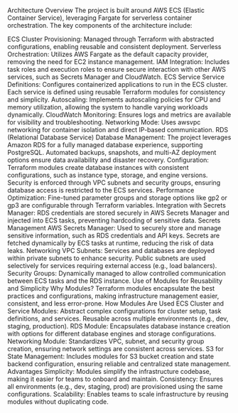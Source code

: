 Architecture Overview
The project is built around AWS ECS (Elastic Container Service), leveraging Fargate for serverless container orchestration. The key components of the architecture include:

ECS Cluster
Provisioning: Managed through Terraform with abstracted configurations, enabling reusable and consistent deployment.
Serverless Orchestration: Utilizes AWS Fargate as the default capacity provider, removing the need for EC2 instance management.
IAM Integration: Includes task roles and execution roles to ensure secure interaction with other AWS services, such as Secrets Manager and CloudWatch.
ECS Service
Service Definitions: Configures containerized applications to run in the ECS cluster. Each service is defined using reusable Terraform modules for consistency and simplicity.
Autoscaling: Implements autoscaling policies for CPU and memory utilization, allowing the system to handle varying workloads dynamically.
CloudWatch Monitoring: Ensures logs and metrics are available for visibility and troubleshooting.
Networking Mode: Uses awsvpc networking for container isolation and direct IP-based communication.
RDS (Relational Database Service)
Database Management:
The project leverages Amazon RDS for a fully managed database experience, supporting PostgreSQL.
Automated backups, snapshots, and multi-AZ deployment options ensure data availability and disaster recovery.
Configuration:
Terraform modules create database instances with consistent configurations, such as instance type, storage, and engine versions.
Security is enforced through VPC subnets and security groups, ensuring database access is restricted to the ECS services.
Performance Optimization:
Fine-tuned parameter groups and storage options like gp2 or gp3 are configurable through Terraform variables.
Integration with Secrets Manager:
RDS credentials are stored securely in AWS Secrets Manager and injected into ECS tasks, preventing hardcoding of sensitive data.
Secrets Management
AWS Secrets Manager:
Used to securely store and manage sensitive information, such as RDS credentials and API keys.
Secrets are fetched dynamically by ECS tasks at runtime, reducing the risk of data leaks.
Networking
VPC Subnets:
Services and databases are deployed within private subnets to enhance security.
Public subnets are used selectively for services requiring external access (e.g., load balancers).
Security Groups:
Dynamically managed to allow controlled communication between ECS tasks and the RDS instance.
Use of Modules for Reusability and Simplicity
Why Modules?
Terraform modules encapsulate the best practices and configurations, making infrastructure management easier, consistent, and less error-prone.
How Modules Are Used
ECS Cluster and Service Modules: Abstract complex configurations for cluster setup, task definitions, and services. Reusable across multiple environments (e.g., dev, staging, production).
RDS Module: Encapsulates database instance creation with options for different database engines and storage configurations.
Networking Module: Standardizes VPC, subnet, and security group creation, ensuring network settings are consistent across services.
S3 for State Management: Includes modules for S3 bucket creation and state backend configuration, ensuring reliable and centralized state management.
Advantages
Simplicity: Modules simplify the infrastructure codebase, making it easier for teams to onboard and maintain.
Consistency: Ensures all environments (e.g., dev, staging, prod) are provisioned using the same configurations.
Scalability: Enables teams to scale infrastructure by reusing modules without duplicating code.